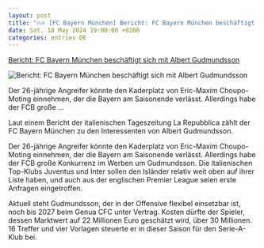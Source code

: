 ```yaml
---
layout: post
title: "🔥🔥 [FC Bayern München] Bericht: FC Bayern München beschäftigt sich mit Albert Gudmundsson"
date: Sat, 18 May 2024 19:00:00 +0200
categories: entries DE
---
```

[Bericht: FC Bayern München beschäftigt sich mit Albert Gudmundsson](https://www.ligainsider.de/albert-gudmundsson_22256/bericht-fc-bayern-muenchen-beschaeftigt-sich-mit-albert-gudmundsson-357801/)

![Bericht: FC Bayern München beschäftigt sich mit Albert Gudmundsson](https://cdn.ligainsider.de/uploads/2024/05/albert-gudmundsson-genua-2023-24.jpg)

Der 26-jährige Angreifer könnte den Kaderplatz von Eric-Maxim Choupo-Moting einnehmen, der die Bayern am Saisonende verlässt. Allerdings habe der FCB große ...

Laut einem Bericht der italienischen Tageszeitung La Repubblica zählt der FC Bayern München zu den Interessenten von Albert Gudmundsson.



Der 26-jährige Angreifer könnte den Kaderplatz von Eric-Maxim Choupo-Moting einnehmen, der die Bayern am Saisonende verlässt. Allerdings habe der FCB große Konkurrenz im Werben um Gudmundsson. Die italienischen Top-Klubs Juventus und Inter sollen den Isländer relativ weit oben auf ihrer Liste haben, und auch aus der englischen Premier League seien erste Anfragen eingetroffen.



Aktuell steht Gudmundsson, der in der Offensive flexibel einsetzbar ist, noch bis 2027 beim Genua CFC unter Vertrag. Kosten dürfte der Spieler, dessen Marktwert auf 22 Millionen Euro geschätzt wird, über 30 Millionen. 16 Treffer und vier Vorlagen steuerte er in dieser Saison für den Serie-A-Klub bei.

